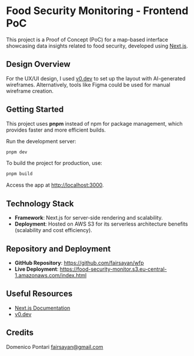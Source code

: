 # Food Security Monitoring - Frontend PoC

This project is a Proof of Concept (PoC) for a map-based interface showcasing data insights related to food security, developed using [Next.js](https://nextjs.org).

## Design Overview

For the UX/UI design, I used [v0.dev](https://v0.dev) to set up the layout with AI-generated wireframes. Alternatively, tools like Figma could be used for manual wireframe creation.

## Getting Started

This project uses **pnpm** instead of npm for package management, which provides faster and more efficient builds.

Run the development server:

```bash
pnpm dev
```

To build the project for production, use:

```bash
pnpm build
```

Access the app at [http://localhost:3000](http://localhost:3000).

## Technology Stack

- **Framework**: Next.js for server-side rendering and scalability.
- **Deployment**: Hosted on AWS S3 for its serverless architecture benefits (scalability and cost efficiency).

## Repository and Deployment

- **GitHub Repository**: https://github.com/fairsayan/wfp
- **Live Deployment**: https://food-security-monitor.s3.eu-central-1.amazonaws.com/index.html

## Useful Resources

- [Next.js Documentation](https://nextjs.org/docs)
- [v0.dev](https://v0.dev)

## Credits

Domenico Pontari <fairsayan@gmail.com>
